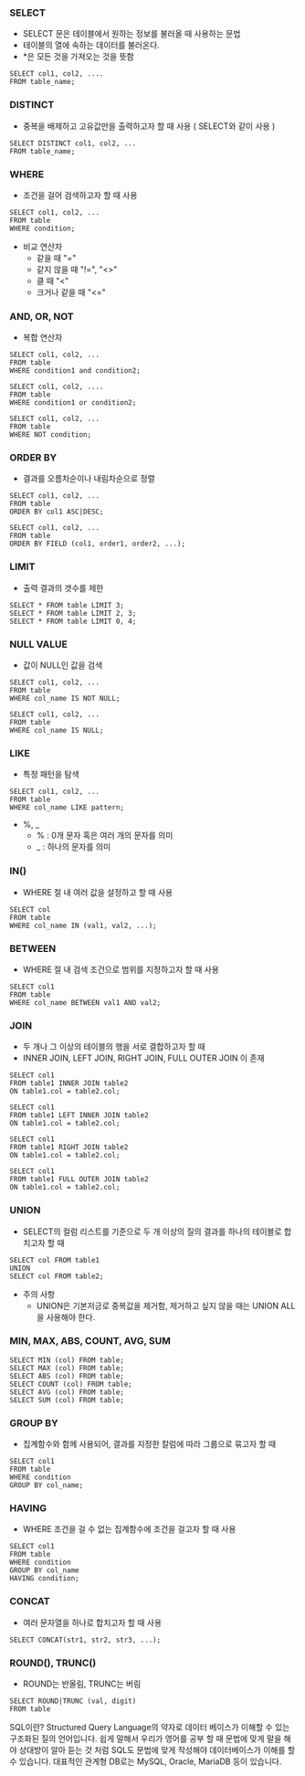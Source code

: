 ### SELECT

- SELECT 문은 테이블에서 원하는 정보를 불러올 때 사용하는 문법
- 테이블의 열에 속하는 데이터를 불러온다.
- \*은 모든 것을 가져오는 것을 뜻함

```{.sql}
SELECT col1, col2, ....
FROM table_name;
```

### DISTINCT

- 중복을 배제하고 고유값만을 출력하고자 할 때 사용 ( SELECT와 같이 사용 )

```{.sql}
SELECT DISTINCT col1, col2, ...
FROM table_name;
```

### WHERE

- 조건을 걸어 검색하고자 할 때 사용

```{.sql}
SELECT col1, col2, ...
FROM table
WHERE condition;
```

- 비교 연산자
  - 같을 때 "="
  - 같지 않을 때 "!=", "<>"
  - 클 때 "<"
  - 크거나 같을 때 "<="

### AND, OR, NOT

- 복합 연산자

```{.sql}
SELECT col1, col2, ...
FROM table
WHERE condition1 and condition2;

SELECT col1, col2, ....
FROM table
WHERE condition1 or condition2;

SELECT col1, col2, ...
FROM table
WHERE NOT condition;
```

### ORDER BY

- 결과를 오름차순이나 내림차순으로 정렬

```{.sql}
SELECT col1, col2, ...
FROM table
ORDER BY col1 ASC|DESC;

SELECT col1, col2, ...
FROM table
ORDER BY FIELD (col1, order1, order2, ...);
```

### LIMIT

- 출력 결과의 갯수를 제한

```{.sql}
SELECT * FROM table LIMIT 3;
SELECT * FROM table LIMIT 2, 3;
SELECT * FROM table LIMIT 0, 4;
```

### NULL VALUE

- 값이 NULL인 값을 검색

```{.sql}
SELECT col1, col2, ...
FROM table
WHERE col_name IS NOT NULL;

SELECT col1, col2, ...
FROM table
WHERE col_name IS NULL;
```

### LIKE

- 특정 패턴을 탐색

```{.sql}
SELECT col1, col2, ...
FROM table
WHERE col_name LIKE pattern;
```

- %, \_
  - % : 0개 문자 혹은 여러 개의 문자를 의미
  - \_ : 하나의 문자를 의미

### IN()

- WHERE 절 내 여러 값을 설정하고 할 때 사용

```{.sql}
SELECT col
FROM table
WHERE col_name IN (val1, val2, ...);
```

### BETWEEN

- WHERE 절 내 검색 조건으로 범위를 지정하고자 할 때 사용

```{.sql}
SELECT col1
FROM table
WHERE col_name BETWEEN val1 AND val2;
```

### JOIN

- 두 개나 그 이상의 테이블의 행을 서로 결합하고자 할 때
- INNER JOIN, LEFT JOIN, RIGHT JOIN, FULL OUTER JOIN 이 존재

```{.sql}
SELECT col1
FROM table1 INNER JOIN table2
ON table1.col = table2.col;

SELECT col1
FROM table1 LEFT INNER JOIN table2
ON table1.col = table2.col;

SELECT col1
FROM table1 RIGHT JOIN table2
ON table1.col = table2.col;

SELECT col1
FROM table1 FULL OUTER JOIN table2
ON table1.col = table2.col;
```

### UNION

- SELECT의 컬럼 리스트를 기준으로 두 개 이상의 질의 결과를 하나의 테이블로 합치고자 할 때

```{.sql}
SELECT col FROM table1
UNION
SELECT col FROM table2;
```

- 주의 사항
  - UNION은 기본저긍로 중복값을 제거함, 제거하고 싶지 않을 때는 UNION ALL을 사용해야 한다.

### MIN, MAX, ABS, COUNT, AVG, SUM

```{.sql}
SELECT MIN (col) FROM table;
SELECT MAX (col) FROM table;
SELECT ABS (col) FROM table;
SELECT COUNT (col) FROM table;
SELECT AVG (col) FROM table;
SELECT SUM (col) FROM table;
```

### GROUP BY

- 집계함수와 함께 사용되어, 결과를 지정한 칼럼에 따라 그룹으로 묶고자 할 때

```{.sql}
SELECT col1
FROM table
WHERE condition
GROUP BY col_name;
```

### HAVING

- WHERE 조건을 걸 수 없는 집계함수에 조건을 걸고자 할 때 사용

```{.sql}
SELECT col1
FROM table
WHERE condition
GROUP BY col_name
HAVING condition;
```

### CONCAT

- 여러 문자열을 하나로 합치고자 할 때 사용

```{.sql}
SELECT CONCAT(str1, str2, str3, ...);
```

### ROUND(), TRUNC()

- ROUND는 반올림, TRUNC는 버림

```{.sql}
SELECT ROUND|TRUNC (val, digit)
FROM table
```

SQL이란?
Structured Query Language의 약자로 데이터 베이스가 이해할 수 있는 구조화된 질의 언어입니다.
쉽게 말해서 우리가 영어를 공부 할 때 문법에 맞게 말을 해야 상대방이 알아 듣는 것 처럼 SQL도 문법에 맞게 작성해야 데이터베이스가 이해를 할 수 있습니다.
대표적인 관계형 DB로는 MySQL, Oracle, MariaDB 등이 있습니다.
